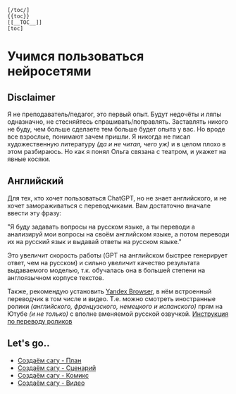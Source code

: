 
```toc
[/toc/]
{{toc}}
[[__TOC__]]
[toc]
```


# Учимся пользоваться нейросетями


## Disclaimer

Я не преподаватель/педагог, это первый опыт. Будут недочёты и ляпы одназначно, не стесняйтесь спрашивать/поправлять.
Заставлять никого не буду, чем больше сделаете тем больше будет опыта у вас. Но вроде все взрослые, понимают зачем пришли.
Я никогда не писал художественную литературу *(да и не читал, чего уж)* и в целом плохо в этом разбираюсь. Но как я понял Ольга связана с театром, и укажет на явные косяки.


## Английский

Для тех, кто хочет пользоваться ChatGPT, но не знает английского, и не хочет замораживаться с переводчиками. Вам достаточно вначале ввести эту фразу:

"Я буду задавать вопросы на русском языке, а ты переводи а анализируй мои вопросы на своём английском языке, а потом переводи их на русский язык и выдавай ответы на русском языке." 

Это увеличит скорость работы (GPT на английском быстрее генерирует ответ, чем на русском) и сильно увеличит качество результата выдаваемого моделью, т.к. обучалась она в большей степени на англоязычном корпусе текстов.

Также, рекомендую установить [Yandex Browser](https://browser.yandex.ru/), в нём встроенный переводчик в том числе и видео. Т.е. можно смотреть иностранные ролики *(английского, французского, немецкого и испанского)* прям на Ютубе *(и не только)* с вполне вменяемой русской озвучкой. [Инструкция по переводу роликов](https://browser.yandex.ru/help/search-and-browse/translators-settings.html#videos)
 

## Let's go..

- [Создаём сагу - План](ch.0.md)
- [Создаём сагу - Сценарий](ch.1.md)
- [Создаём сагу - Комикс](ch.2.md)
- [Создаём сагу - Видео](ch.3.md)

